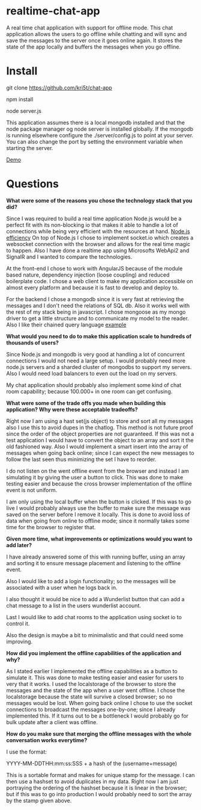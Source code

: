 # realtime-chat-app
A real time chat application with support for offline mode. This chat application allows the users to go offline while chatting and will sync and save the messages to the server once it goes online again. It stores the state of the app locally and buffers the messages when you go offline.

# Install

git clone https://github.com/kri5t/chat-app

npm install

node server.js

This application assumes there is a local mongodb installed and that the node package manager og node server is installed globally.
If the mongodb is running elsewhere configure the ./server/config.js to point at your server. You can also change the port by setting the environment variable when starting the server.

[Demo](http://stoggle.dk:9000/)

# Questions
**What were some of the reasons you chose the technology stack that you did?**

Since I was required to build a real time application Node.js would be a perfect fit with its non-blocking io that makes it able to handle a lot of connections while being very efficient with the resources at hand. [Node.js efficiency](http://blog.caustik.com/2012/08/19/node-js-w1m-concurrent-connections/)
On top of Node.js I chose to implement socket.io which creates a websocket connection with the browser and allows for the real time magic to happen. Also I have done a realtime app using Microsofts WebApi2 and SignalR and I wanted to compare the technologies.

At the front-end I chose to work with AngularJS because of the module based nature, dependency injection (loose coupling) and reduced boilerplate code.
I chose a web client to make my application accessible on almost every platform and because it is fast to develop and deploy to.

For the backend I chose a mongodb since it is very fast at retrieving the messages and I don't need the relations of SQL db. Also it works well with the rest of my stack being in javascript.
I chose mongoose as my mongo driver to get a little structure and to communicate my model to the reader. Also I like their chained query language [example](http://mongoosejs.com/docs/api.html#query_Query-where)

**What would you need to do to make this application scale to hundreds of thousands of users?**

Since Node.js and mongodb is very good at handling a lot of concurrent connections I would not need a large setup. I would probably need more node.js servers and a sharded cluster of mongodbs to support my servers. Also I would need load balancers to even out the load on my servers.

My chat application should probably also implement some kind of chat room capability; because 100.000+ in one room can get confusing.

**What were some of the trade offs you made when building this application? Why were these acceptable tradeoffs? **

Right now I am using a hast set(js object) to store and sort all my messages also I use this to avoid dupes in the chatlog. This method is not future proof since the order of the object properties are not guaranteed. If this was not a test application I would have to convert the object to an array and sort it the old fashioned way. Also I would implement a smart insert into the array of messages when going back online; since I can expect the new messages to follow the last seen thus minimizing the set I have to reorder.

I do not listen on the went offline event from the browser and instead I am simulating it by giving the user a button to click. This was done to make testing easier and because the cross browser implementation of the offline event is not uniform.

I am only using the local buffer when the button is clicked. If this was to go live I would probably always use the buffer to make sure the message was saved on the server before I remove it locally. This is done to avoid loss of data when going from online to offline mode; since it normally takes some time for the browser to register that.

**Given more time, what improvements or optimizations would you want to add later?**

I have already answered some of this with running buffer, using an array and sorting it to ensure message placement and listening to the offline event.

Also I would like to add a login functionality; so the messages will be associated with a user when he logs back in.

I also thought it would be nice to add a Wunderlist button that can add a chat message to a list in the users wunderlist account.

Last I would like to add chat rooms to the application using socket io to control it.

Also the design is maybe a bit to minimalistic and that could need some improving.

**How did you implement the offline capabilities of the application and why?**

As I stated earlier I implemented the offline capabilities as a button to simulate it. This was done to make testing easier and easier for users to very that it works. I used the localstorage of the browser to store the messages and the state of the app when a user went offline. I chose the localstorage because the state will survive a closed browser; so no messages would be lost. When going back online I chose to use the socket connections to broadcast the messages one-by-one; since I already implemented this. If it turns out to be a bottleneck I would probably go for bulk update after a client was offline.

**How do you make sure that merging the offline messages with the whole conversation works everytime?**

I use the format:

YYYY-MM-DDTHH:mm:ss:SSS + a hash of the (username+message)

This is a sortable format and makes for unique stamp for the message. I can then use a hashset to avoid duplicates in my data. Right now I am just portraying the ordering of the hashset because it is linear in the browser; but if this was to go into production I would probably need to sort the array by the stamp given above.